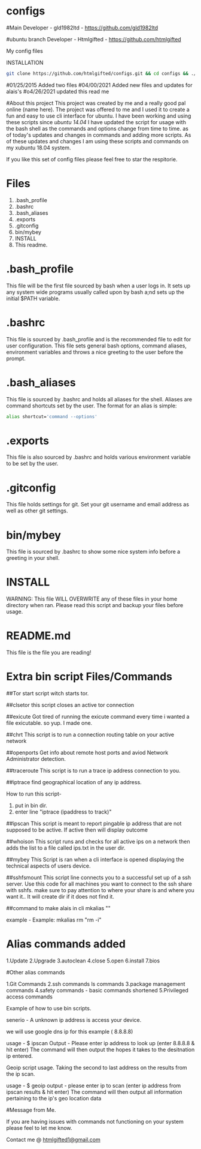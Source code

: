 configs
=======

#Main Developer - gld1982ltd - https://github.com/gld1982ltd

#ubuntu branch Developer - Htmlgifted - https://github.com/htmlgifted



My config files

INSTALLATION
```bash
git clone https://github.com/htmlgifted/configs.git && cd configs && ./INSTALL
```
#01/25/2015 Added two files
#04/00/2021 Added new files and updates for alais's
#o4/26/2021 updated this read me


#About this project
This project was created by me and a really good pal online (name here).
The project was offered to me and I used it to create a fun and easy to use cli interface for ubuntu. I have been working and using these scripts since *ubuntu 14.04*
I have updated the script for usage with the bash shell as the commands and options change from time to time. as of today's updates and changes in commands and adding more scripts.
As of these updates and changes I am using these scripts and commands on my xubuntu 18.04 system.

If you like this set of config files please feel free to star the respitorie.

# Files
1. .bash_profile
2. .bashrc
3. .bash_aliases
4. .exports
5. .gitconfig
6. bin/mybey
7. INSTALL
8. This readme.

# .bash_profile
This file will be the first file sourced by bash when a user logs in. It sets up any system wide programs usually called upon by bash a;nd sets up the initial $PATH variable.

# .bashrc
This file is sourced by .bash_profile and is the recommended file to edit for user configuration. This file sets general bash options, command aliases, environment variables and throws a nice greeting to the user before the prompt.

# .bash_aliases
This file is sourced by .bashrc and holds all aliases for the shell. Aliases are command shortcuts set by the user. The format for an alias is simple:
```bash
alias shortcut='command --options'
```

# .exports
This file is also sourced by .bashrc and holds various environment variable to be set by the user.

# .gitconfig
This file holds settings for git. Set your git username and email address as well as other git settings.

# bin/mybey
This file is sourced by .bashrc to show some nice system info before a greeting in your shell.

# INSTALL
WARNING: This file WILL OVERWRITE any of these files in your home directory when ran. Please read this script and backup your files before usage.

# README.md
This file is the file you are reading!


# Extra bin script Files/Commands

##Tor
start script witch starts tor.

##clsetor
this script closes an active tor connection

##exicute 
Got tired of running the exicute 
command every time i wanted a file 
exicutable. so yup. I made one.

##chrt
This script is to run a
connection routing table on your active network

##openports
Get info about remote host ports and aviod Network Administrator detection. 

##traceroute
This script is to run a trace ip address connection to you.

##iptrace
find geographical location of any ip address.

How to run this script-
1. put in bin dir.
2. enter line "iptrace (ipaddress to track)"

##ipscan
This script is meant to report pingable ip address that are not supposed to be active. 
If active then will display outcome

##whoison
This script runs and checks for all active ips on a network then adds the list to a file called ips.txt in 
the user dir.

##mybey
This Script is ran when a cli interface is opened displaying the technical aspects of users device.

##sshfsmount
This script line connects you to a successful set up of a ssh server. Use this code for all 
machines you want to connect to the ssh share with sshfs. make sure to pay attention to where your share is and where you want it.. 
It will create dir if it does not find it.

##command to make alais in cli
mkalias <name> "<command>"

example - Example: mkalias rm "rm -i"

# Alias commands added

1.Update
2.Upgrade
3.autoclean
4.close
5.open
6.install
7.bios

#Other alias commands

1.Git Commands
2.ssh commands
ls commands
3.package management commands
4.safety commands - basic commands shortened
5.Privileged access commands


Example of how to use bin scripts.

senerio - A unknown ip address is access your device.

we will use google dns ip for this example ( 8.8.8.8)

usage - $ ipscan
Output -  Please enter ip address to look up (enter 8.8.8.8 & hit enter)
The command will then output the hopes it takes to the desitnation ip entered.

Geoip script usage.
Taking the second to last address on the results from the ip scan.

usage - $ geoip
output - please enter ip to scan (enter ip address from ipscan results & hit enter)
The command will then output all information pertaining to the ip's geo location data

#Message from Me.

If you are having issues with commands not functioning on your system please feel to let me know.

Contact me @ htmlgifted1@gmail.com

